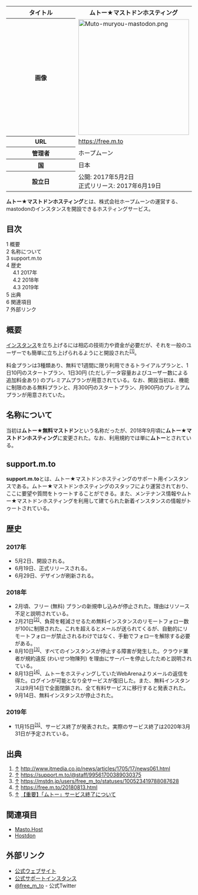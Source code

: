 <div>

<table>
<colgroup>
<col style="width: 50%" />
<col style="width: 50%" />
</colgroup>
<tbody>
<tr class="header">
<th>タイトル</th>
<th>ムトー★マストドンホスティング</th>
</tr>

<tr class="odd">
<th>画像</th>
<td><a href="/%E3%83%95%E3%82%A1%E3%82%A4%E3%83%AB:Muto-muryou-mastodon.png"><img src="/images/thumb/7/77/Muto-muryou-mastodon.png/300px-Muto-muryou-mastodon.png" srcset="/images/thumb/7/77/Muto-muryou-mastodon.png/450px-Muto-muryou-mastodon.png 1.5x, /images/7/77/Muto-muryou-mastodon.png 2x" width="300" height="314" alt="Muto-muryou-mastodon.png" /></a></td>
</tr>
<tr class="even">
<th scope="row">URL</th>
<td><a href="https://free.m.to" rel="nofollow">https://free.m.to</a></td>
</tr>
<tr class="odd">
<th scope="row">管理者</th>
<td>ホープムーン</td>
</tr>
<tr class="even">
<th scope="row">国</th>
<td>日本</td>
</tr>
<tr class="odd">
<th scope="row">設立日</th>
<td>公開: 2017年5月2日<br />
正式リリース: 2017年6月19日</td>
</tr>
</tbody>
</table>

  
**ムトー★マストドンホスティング**とは、株式会社ホープムーンの運営する、mastodonのインスタンスを開設できるホスティングサービス。

<div id="toc">

<div lang="ja" dir="ltr">

## 目次

</div>

-   [1 概要](#.E6.A6.82.E8.A6.81)
-   [2 名称について](#.E5.90.8D.E7.A7.B0.E3.81.AB.E3.81.A4.E3.81.84.E3.81.A6)
-   [3 support.m.to](#support.m.to)
-   [4 歴史](#.E6.AD.B4.E5.8F.B2)
    -   [4.1 2017年](#2017.E5.B9.B4)
    -   [4.2 2018年](#2018.E5.B9.B4)
    -   [4.3 2019年](#2019.E5.B9.B4)
-   [5 出典](#.E5.87.BA.E5.85.B8)
-   [6 関連項目](#.E9.96.A2.E9.80.A3.E9.A0.85.E7.9B.AE)
-   [7 外部リンク](#.E5.A4.96.E9.83.A8.E3.83.AA.E3.83.B3.E3.82.AF)

</div>

## 概要

[インスタンス](/%E3%82%A4%E3%83%B3%E3%82%B9%E3%82%BF%E3%83%B3%E3%82%B9 "インスタンス")を立ち上げるには相応の技術力や資金が必要だが、それを一般のユーザーでも簡単に立ち上げられるようにと開設された<sup>[\[1\]](#cite_note-1)</sup>。

料金プランは3種類あり、無料で1週間に限り利用できるトライアルプランと、1日10円のスタートプラン、1日30円 (ただしデータ容量およびユーザー数による追加料金あり) のプレミアムプランが用意されている。なお、開設当初は、機能に制限のある無料プランと、月300円のスタートプラン、月900円のプレミアムプランが用意されていた。

## 名称について

当初は**ムトー★無料マストドン**という名称だったが、2018年9月頃に**ムトー★マストドンホスティング**に変更された。なお、利用規約では単に**ムトー**とされている。

## support.m.to

**support.m.to**とは、ムトー★マストドンホスティングのサポート用インスタンスである。ムトー★マストドンホスティングのスタッフにより運営されており、ここに要望や質問をトゥートすることができる。また、メンテナンス情報やムトー★マストドンホスティングを利用して建てられた新着インスタンスの情報がトゥートされている。

## 歴史

### 2017年

-   5月2日、開設される。
-   6月19日、正式リリースされる。
-   6月29日、デザインが刷新される。

### 2018年

-   2月頃、フリー (無料) プランの新規申し込みが停止された。理由はリソース不足と説明されている。
-   2月21日<sup>[\[2\]](#cite_note-2)</sup>、負荷を軽減させるため無料インスタンスのリモートフォロー数が100に制限された。これを超えるとメールが送られてくるが、自動的にリモートフォローが禁止されるわけではなく、手動でフォローを解除する必要がある。
-   8月10日<sup>[\[3\]](#cite_note-3)</sup>、すべてのインスタンスが停止する障害が発生した。クラウド業者が規約違反 (わいせつ物陳列) を理由にサーバーを停止したためと説明されている。
-   8月13日<sup>[\[4\]](#cite_note-4)</sup>、ムトーをホスティングしていたWebArenaよりメールの返信を得た。ログインが可能となり全サービスが復旧した。また、無料インスタンスは9月14日で全面閉鎖され、全て有料サービスに移行すると発表された。
-   9月14日、無料インスタンスが停止された。

### 2019年

-   11月15日<sup>[\[5\]](#cite_note-5)</sup>、サービス終了が発表された。実際のサービス終了は2020年3月31日が予定されている。

## 出典

<div>

1.  <span id="cite_note-1">[↑](#cite_ref-1) <a href="http://www.itmedia.co.jp/news/articles/1705/17/news061.html" rel="nofollow">http://www.itmedia.co.jp/news/articles/1705/17/news061.html</a></span>
2.  <span id="cite_note-2">[↑](#cite_ref-2) <a href="https://support.m.to/@staff/99561700389030375" rel="nofollow">https://support.m.to/@staff/99561700389030375</a></span>
3.  <span id="cite_note-3">[↑](#cite_ref-3) <a href="https://mstdn.jp/users/free_m_to/statuses/100523419788087628" rel="nofollow">https://mstdn.jp/users/free_m_to/statuses/100523419788087628</a></span>
4.  <span id="cite_note-4">[↑](#cite_ref-4) <a href="https://free.m.to/20180813.html" rel="nofollow">https://free.m.to/20180813.html</a></span>
5.  <span id="cite_note-5">[↑](#cite_ref-5) <a href="https://free.m.to/20191105.html" rel="nofollow">【重要】「ムトー」サービス終了について</a></span>

</div>

## 関連項目

-   [Masto.Host](/Masto.Host "Masto.Host")
-   [Hostdon](/Hostdon "Hostdon")

## 外部リンク

-   <a href="https://free.m.to" rel="nofollow">公式ウェブサイト</a>
-   <a href="https://support.m.to" rel="nofollow">公式サポートインスタンス</a>
-   <a href="https://twitter.com/free_m_to" rel="nofollow">@free_m_to</a> - 公式Twitter

</div>

